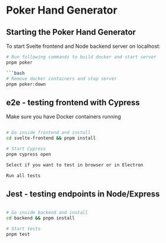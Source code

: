 # Poker Hand Generator

## Starting the Poker Hand Generator

To start Svelte frontend and Node backend server on localhost:

````bash
# Run following commands to build docker and start server
pnpm poker

```bash
# Remove docker containers and stop server
pnpm poker:down

````

## e2e - testing frontend with Cypress

Make sure you have Docker containers running

```bash

# Go inside frontend and install
cd svelte-frontend && pnpm install

# Start Cypress
pnpm cypress open

Select if you want to test in browser or in Electron

Run all tests


```

## Jest - testing endpoints in Node/Express

```bash

# Go inside backend and install
cd backend && pnpm install

# Start tests
pnpm test


```

